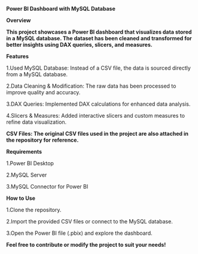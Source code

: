 **Power BI Dashboard with MySQL Database**

**Overview**

**This project showcases a Power BI dashboard that visualizes data stored in a MySQL database. The dataset has been cleaned and transformed for better insights using DAX queries, slicers, and measures.**

**Features**

1.Used MySQL Database: Instead of a CSV file, the data is sourced directly from a MySQL database.

2.Data Cleaning & Modification: The raw data has been processed to improve quality and accuracy.

3.DAX Queries: Implemented DAX calculations for enhanced data analysis.

4.Slicers & Measures: Added interactive slicers and custom measures to refine data visualization.

**CSV Files: The original CSV files used in the project are also attached in the repository for reference.**

**Requirements**

1.Power BI Desktop

2.MySQL Server

3.MySQL Connector for Power BI

**How to Use**

1.Clone the repository.

2.Import the provided CSV files or connect to the MySQL database.

3.Open the Power BI file (.pbix) and explore the dashboard.

**Feel free to contribute or modify the project to suit your needs!**

